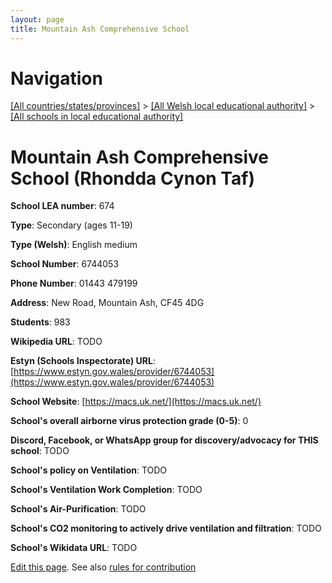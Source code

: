 ```yaml
---
layout: page
title: Mountain Ash Comprehensive School
---
```

# Navigation

[[All countries/states/provinces]](../../..) > [[All Welsh local educational authority]](../..) > [[All schools in local educational authority]](..)

# Mountain Ash Comprehensive School (Rhondda Cynon Taf)

**School LEA number**: 674

**Type**: Secondary (ages 11-19)

**Type (Welsh)**: English medium

**School Number**: 6744053

**Phone Number**: 01443 479199

**Address**: New Road, Mountain Ash, CF45 4DG

**Students**: 983

**Wikipedia URL**: TODO

**Estyn (Schools Inspectorate) URL**: [https://www.estyn.gov.wales/provider/6744053](https://www.estyn.gov.wales/provider/6744053)

**School Website**: [https://macs.uk.net/](https://macs.uk.net/)

**School's overall airborne virus protection grade (0-5)**: 0

**Discord, Facebook, or WhatsApp group for discovery/advocacy for THIS school**: TODO

**School's policy on Ventilation**: TODO

**School's Ventilation Work Completion**: TODO

**School's Air-Purification**: TODO

**School's CO2 monitoring to actively drive ventilation and filtration**: TODO

**School's Wikidata URL**: TODO




[Edit this page](https://github.com/VentilationProject/Wales/edit/prif/./Rhondda_Cynon_Taf/Mountain_Ash_Comprehensive_School.md). See also [rules for contribution](../../../contribution-rules/)